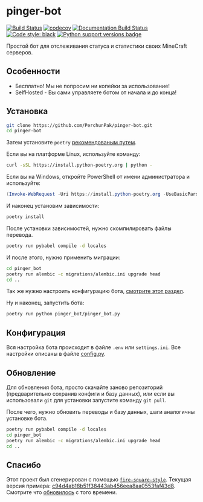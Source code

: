 # pinger-bot

[![Build Status](https://github.com/PerchunPak/pinger-bot/actions/workflows/test.yml/badge.svg?branch=master)](https://github.com/PerchunPak/pinger-bot/actions?query=workflow%3Atest)
[![codecov](https://codecov.io/gh/PerchunPak/pinger-bot/branch/master/graph/badge.svg)](https://codecov.io/gh/PerchunPak/pinger-bot)
[![Documentation Build Status](https://readthedocs.org/projects/pinger-bot/badge/?version=latest)](https://pinger-bot.readthedocs.io/)
[![Code style: black](https://img.shields.io/badge/code%20style-black-000000.svg)](https://github.com/psf/black)
[![Python support versions badge](https://img.shields.io/badge/python-3.8%20%7C%203.9%20%7C%203.10-blue)](https://www.python.org/downloads/)

Простой бот для отслеживания статуса и статистики своих MineCraft серверов.

## Особенности

- Бесплатно! Мы не попросим ни копейки за использование!
- SelfHosted - Вы сами управляете ботом от начала и до конца!

## Установка

```bash
git clone https://github.com/PerchunPak/pinger-bot.git
cd pinger-bot
```

Затем установите `poetry` [рекомендованым путем](https://python-poetry.org/docs/master/#installation).

Если вы на платформе Linux, используйте команду:

```bash
curl -sSL https://install.python-poetry.org | python -
```

Если вы на Windows, откройте PowerShell от имени администратора и используйте:

```powershell
(Invoke-WebRequest -Uri https://install.python-poetry.org -UseBasicParsing).Content | python -
```

И наконец установим зависимости:

```bash
poetry install
```

После установки зависимостей, нужно скомпилировать файлы перевода.
```bash
poetry run pybabel compile -d locales
```

И после этого, нужно применить миграции:
```bash
cd pinger_bot
poetry run alembic -c migrations/alembic.ini upgrade head
cd ..
```

Так же нужно настроить конфигурацию бота, [смотрите этот раздел](#конфигурация).

Ну и наконец, запустить бота:
```bash
poetry run python pinger_bot/pinger_bot.py
```

## Конфигурация

Вся настройка бота происходит в файле `.env` или `settings.ini`. Все настройки описаны в файле [config.py](/pinger_bot/config.py).

## Обновление

Для обновления бота, просто скачайте заново репозиторий (предварительно сохранив конфиги и базу данных), или если вы
использовали `git` для установки запустите команду `git pull`.

После чего, нужно обновить переводы и базу данных, шаги аналогичны установке бота.

```bash
poetry run pybabel compile -d locales
cd pinger_bot
poetry run alembic -c migrations/alembic.ini upgrade head
cd ..
```

## Спасибо

Этот проект был сгенерирован с помощью [`fire-square-style`](https://github.com/fire-square/fire-square-style).
Текущая версия примера: [c94d4ab18b51f38443ab456eea8aa0553faf43d8](https://github.com/fire-square/fire-square-style/tree/c94d4ab18b51f38443ab456eea8aa0553faf43d8).
Смотрите что [обновилось](https://github.com/fire-square/fire-square-style/compare/c94d4ab18b51f38443ab456eea8aa0553faf43d8...master) с того времени.
